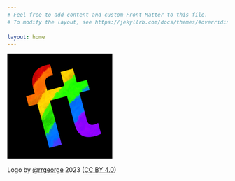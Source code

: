 ```yaml
---
# Feel free to add content and custom Front Matter to this file.
# To modify the layout, see https://jekyllrb.com/docs/themes/#overriding-theme-defaults

layout: home
---
```


![rainbow paint logo](/images/rainbow_paint_240.png)

Logo by [@rrgeorge](https://raphus.social/@rrgeorge) 2023
([CC BY 4.0](https://creativecommons.org/licenses/by/4.0/))
